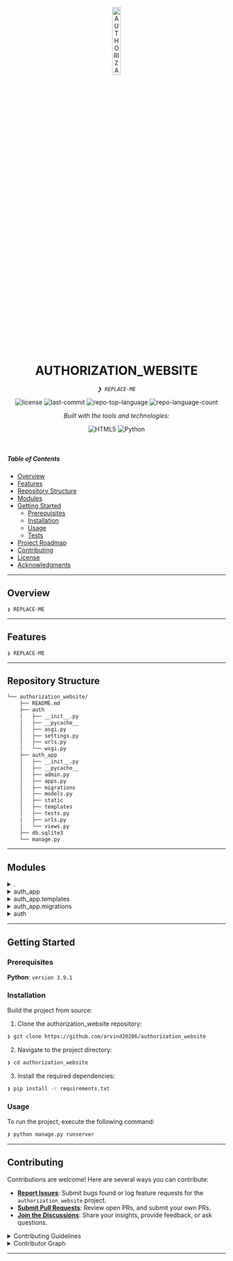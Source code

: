 <p align="center">
  <img src="https://img.icons8.com/?size=512&id=55494&format=png" width="20%" alt="AUTHORIZATION_WEBSITE-logo">
</p>
<p align="center">
    <h1 align="center">AUTHORIZATION_WEBSITE</h1>
</p>
<p align="center">
    <em><code>❯ REPLACE-ME</code></em>
</p>
<p align="center">
	<img src="https://img.shields.io/github/license/arvind20286/authorization_website?style=flat&logo=opensourceinitiative&logoColor=white&color=0080ff" alt="license">
	<img src="https://img.shields.io/github/last-commit/arvind20286/authorization_website?style=flat&logo=git&logoColor=white&color=0080ff" alt="last-commit">
	<img src="https://img.shields.io/github/languages/top/arvind20286/authorization_website?style=flat&color=0080ff" alt="repo-top-language">
	<img src="https://img.shields.io/github/languages/count/arvind20286/authorization_website?style=flat&color=0080ff" alt="repo-language-count">
</p>
<p align="center">
		<em>Built with the tools and technologies:</em>
</p>
<p align="center">
	<img src="https://img.shields.io/badge/HTML5-E34F26.svg?style=flat&logo=HTML5&logoColor=white" alt="HTML5">
	<img src="https://img.shields.io/badge/Python-3776AB.svg?style=flat&logo=Python&logoColor=white" alt="Python">
</p>

<br>

#####  Table of Contents

- [ Overview](#-overview)
- [ Features](#-features)
- [ Repository Structure](#-repository-structure)
- [ Modules](#-modules)
- [ Getting Started](#-getting-started)
    - [ Prerequisites](#-prerequisites)
    - [ Installation](#-installation)
    - [ Usage](#-usage)
    - [ Tests](#-tests)
- [ Project Roadmap](#-project-roadmap)
- [ Contributing](#-contributing)
- [ License](#-license)
- [ Acknowledgments](#-acknowledgments)

---

##  Overview

<code>❯ REPLACE-ME</code>

---

##  Features

<code>❯ REPLACE-ME</code>

---

##  Repository Structure

```sh
└── authorization_website/
    ├── README.md
    ├── auth
    │   ├── __init__.py
    │   ├── __pycache__
    │   ├── asgi.py
    │   ├── settings.py
    │   ├── urls.py
    │   └── wsgi.py
    ├── auth_app
    │   ├── __init__.py
    │   ├── __pycache__
    │   ├── admin.py
    │   ├── apps.py
    │   ├── migrations
    │   ├── models.py
    │   ├── static
    │   ├── templates
    │   ├── tests.py
    │   ├── urls.py
    │   └── views.py
    ├── db.sqlite3
    └── manage.py
```

---

##  Modules

<details closed><summary>.</summary>

| File | Summary |
| --- | --- |
| [db.sqlite3](https://github.com/arvind20286/authorization_website/blob/main/db.sqlite3) | <code>❯ REPLACE-ME</code> |
| [manage.py](https://github.com/arvind20286/authorization_website/blob/main/manage.py) | <code>❯ REPLACE-ME</code> |

</details>

<details closed><summary>auth_app</summary>

| File | Summary |
| --- | --- |
| [admin.py](https://github.com/arvind20286/authorization_website/blob/main/auth_app/admin.py) | <code>❯ REPLACE-ME</code> |
| [apps.py](https://github.com/arvind20286/authorization_website/blob/main/auth_app/apps.py) | <code>❯ REPLACE-ME</code> |
| [tests.py](https://github.com/arvind20286/authorization_website/blob/main/auth_app/tests.py) | <code>❯ REPLACE-ME</code> |
| [views.py](https://github.com/arvind20286/authorization_website/blob/main/auth_app/views.py) | <code>❯ REPLACE-ME</code> |
| [urls.py](https://github.com/arvind20286/authorization_website/blob/main/auth_app/urls.py) | <code>❯ REPLACE-ME</code> |
| [models.py](https://github.com/arvind20286/authorization_website/blob/main/auth_app/models.py) | <code>❯ REPLACE-ME</code> |

</details>

<details closed><summary>auth_app.templates</summary>

| File | Summary |
| --- | --- |
| [index.html](https://github.com/arvind20286/authorization_website/blob/main/auth_app/templates/index.html) | <code>❯ REPLACE-ME</code> |
| [welcome.html](https://github.com/arvind20286/authorization_website/blob/main/auth_app/templates/welcome.html) | <code>❯ REPLACE-ME</code> |

</details>

<details closed><summary>auth_app.migrations</summary>

| File | Summary |
| --- | --- |
| [0001_initial.py](https://github.com/arvind20286/authorization_website/blob/main/auth_app/migrations/0001_initial.py) | <code>❯ REPLACE-ME</code> |

</details>

<details closed><summary>auth</summary>

| File | Summary |
| --- | --- |
| [asgi.py](https://github.com/arvind20286/authorization_website/blob/main/auth/asgi.py) | <code>❯ REPLACE-ME</code> |
| [wsgi.py](https://github.com/arvind20286/authorization_website/blob/main/auth/wsgi.py) | <code>❯ REPLACE-ME</code> |
| [urls.py](https://github.com/arvind20286/authorization_website/blob/main/auth/urls.py) | <code>❯ REPLACE-ME</code> |
| [settings.py](https://github.com/arvind20286/authorization_website/blob/main/auth/settings.py) | <code>❯ REPLACE-ME</code> |

</details>

---

##  Getting Started

###  Prerequisites

**Python**: `version 3.9.1`

###  Installation

Build the project from source:

1. Clone the authorization_website repository:
```sh
❯ git clone https://github.com/arvind20286/authorization_website
```

2. Navigate to the project directory:
```sh
❯ cd authorization_website
```

3. Install the required dependencies:
```sh
❯ pip install -r requirements.txt
```

###  Usage

To run the project, execute the following command:

```sh
❯ python manage.py runserver
```

<!-- ###  Tests

Execute the test suite using the following command:

```sh
❯ pytest
```

---

##  Project Roadmap

- [X] **`Task 1`**: <strike>Implement feature one.</strike>
- [ ] **`Task 2`**: Implement feature two.
- [ ] **`Task 3`**: Implement feature three. -->

---

##  Contributing

Contributions are welcome! Here are several ways you can contribute:

- **[Report Issues](https://github.com/arvind20286/authorization_website/issues)**: Submit bugs found or log feature requests for the `authorization_website` project.
- **[Submit Pull Requests](https://github.com/arvind20286/authorization_website/blob/main/CONTRIBUTING.md)**: Review open PRs, and submit your own PRs.
- **[Join the Discussions](https://github.com/arvind20286/authorization_website/discussions)**: Share your insights, provide feedback, or ask questions.

<details closed>
<summary>Contributing Guidelines</summary>

1. **Fork the Repository**: Start by forking the project repository to your github account.
2. **Clone Locally**: Clone the forked repository to your local machine using a git client.
   ```sh
   git clone https://github.com/arvind20286/authorization_website
   ```
3. **Create a New Branch**: Always work on a new branch, giving it a descriptive name.
   ```sh
   git checkout -b new-feature-x
   ```
4. **Make Your Changes**: Develop and test your changes locally.
5. **Commit Your Changes**: Commit with a clear message describing your updates.
   ```sh
   git commit -m 'Implemented new feature x.'
   ```
6. **Push to github**: Push the changes to your forked repository.
   ```sh
   git push origin new-feature-x
   ```
7. **Submit a Pull Request**: Create a PR against the original project repository. Clearly describe the changes and their motivations.
8. **Review**: Once your PR is reviewed and approved, it will be merged into the main branch. Congratulations on your contribution!
</details>

<details closed>
<summary>Contributor Graph</summary>
<br>
<p align="left">
   <a href="https://github.com{/arvind20286/authorization_website/}graphs/contributors">
      <img src="https://contrib.rocks/image?repo=arvind20286/authorization_website">
   </a>
</p>
</details>

---
<!-- 
##  License

This project is protected under the [SELECT-A-LICENSE](https://choosealicense.com/licenses) License. For more details, refer to the [LICENSE](https://choosealicense.com/licenses/) file.

---

##  Acknowledgments

- List any resources, contributors, inspiration, etc. here.

--- -->
